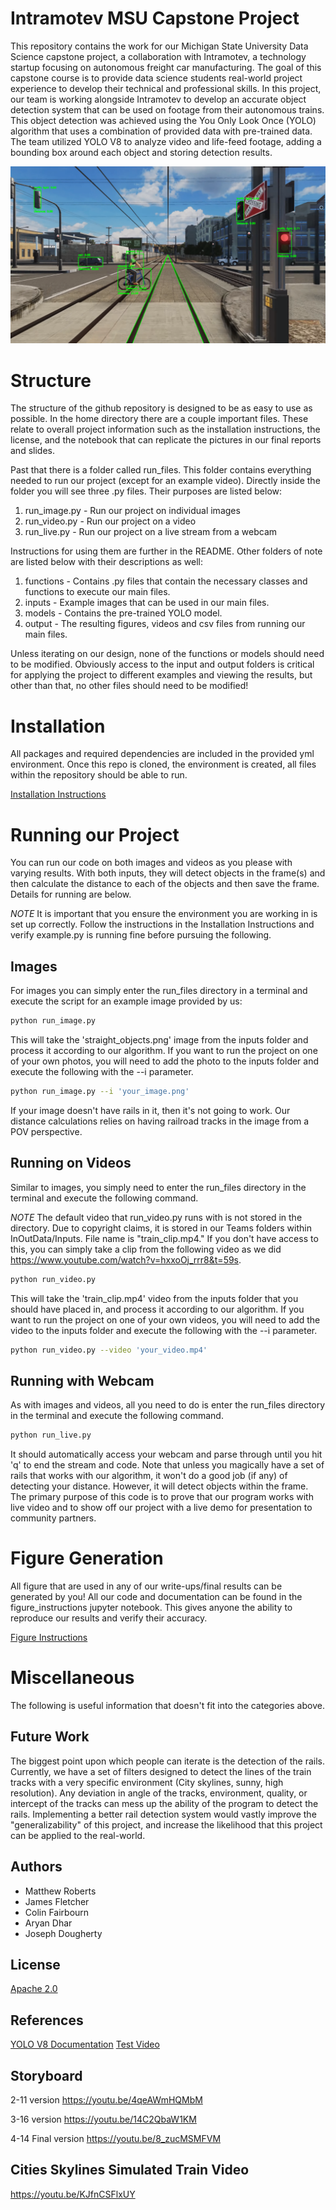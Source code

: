 # Intramotev MSU Capstone Project

This repository contains the work for our Michigan State University Data Science capstone project, a collaboration with Intramotev, a technology startup focusing on autonomous freight car manufacturing. The goal of this capstone course is to provide data science students real-world project experience to develop their technical and professional skills. In this project, our team is working alongside Intramotev to develop an accurate object detection system that can be used on footage from their autonomous trains. This object detection was achieved using the You Only Look Once (YOLO) algorithm that uses a combination of provided data with pre-trained data. The team utilized YOLO V8 to analyze video and life-feed footage, adding a bounding box around each object and storing detection results.

![Project Image](project_image.png)

# Structure

The structure of the github repository is designed to be as easy to use as possible. In the home directory there are a couple important files. These relate to overall project information such as the installation instructions, the license, and the notebook that can replicate the pictures in our final reports and slides. 

Past that there is a folder called run_files. This folder contains everything needed to run our project (except for an example video). Directly inside the folder you will see three .py files. Their purposes are listed below:

1. run_image.py - Run our project on individual images
2. run_video.py - Run our project on a video
3. run_live.py - Run our project on a live stream from a webcam

Instructions for using them are further in the README. Other folders of note are listed below with their descriptions as well:

1. functions - Contains .py files that contain the necessary classes and functions to execute our main files.
2. inputs - Example images that can be used in our main files.
3. models - Contains the pre-trained YOLO model.
4. output - The resulting figures, videos and csv files from running our main files.

Unless iterating on our design, none of the functions or models should need to be modified. Obviously access to the input and output folders is critical for applying the project to different examples and viewing the results, but other than that, no other files should need to be modified!

# Installation

All packages and required dependencies are included in the provided yml environment. Once this repo is cloned, the environment is created, all files within the repository should be able to run.

[Installation Instructions](install.md)

# Running our Project

You can run our code on both images and videos as you please with varying results. With both inputs, they will detect objects in the frame(s) and then calculate the distance to each of the objects and then save the frame. Details for running are below.

*NOTE* It is important that you ensure the environment you are working in is set up correctly. Follow the instructions in the Installation Instructions and verify example.py is running fine before pursuing the following.

## Images

For images you can simply enter the run_files directory in a terminal and execute the script for an example image provided by us:

```bash
python run_image.py
```

This will take the 'straight_objects.png' image from the inputs folder and process it according to our algorithm. If you want to run the project on one of your own photos, you will need to add the photo to the inputs folder and execute the following with the --i parameter.

```bash
python run_image.py --i 'your_image.png'
```
If your image doesn't have rails in it, then it's not going to work. Our distance calculations relies on having railroad tracks in the image from a POV perspective.

## Running on Videos

Similar to images, you simply need to enter the run_files directory in the terminal and execute the following command.

*NOTE* The default video that run_video.py runs with is not stored in the directory. Due to copyright claims, it is stored in our Teams folders within InOutData/Inputs. File name is "train_clip.mp4." If you don't have access to this, you can simply take a clip from the following video as we did https://www.youtube.com/watch?v=hxxoOj_rrr8&t=59s.

```bash
python run_video.py
```

This will take the 'train_clip.mp4' video from the inputs folder that you should have placed in, and process it according to our algorithm. If you want to run the project on one of your own videos, you will need to add the video to the inputs folder and execute the following with the --i parameter.

```bash
python run_video.py --video 'your_video.mp4'
```

## Running with Webcam

As with images and videos, all you need to do is enter the run_files directory in the terminal and execute the following command.

```bash
python run_live.py
```

It should automatically access your webcam and parse through until you hit 'q' to end the stream and code. Note that unless you magically have a set of rails that works with our algorithm, it won't do a good job (if any) of detecting your distance. However, it will detect objects within the frame. The primary purpose of this code is to prove that our program works with live video and to show off our project with a live demo for presentation to community partners.

# Figure Generation

All figure that are used in any of our write-ups/final results can be generated by you! All our code and documentation can be found in the figure_instructions jupyter notebook. This gives anyone the ability to reproduce our results and verify their accuracy.

[Figure Instructions](figure_instructions.ipynb)

# Miscellaneous

The following is useful information that doesn't fit into the categories above.

## Future Work

The biggest point upon which people can iterate is the detection of the rails. Currently, we have a set of filters designed to detect the lines of the train tracks with a very specific environment (City skylines, sunny, high resolution). Any deviation in angle of the tracks, environment, quality, or intercept of the tracks can mess up the ability of the program to detect the rails. Implementing a better rail detection system would vastly improve the "generalizability" of this project, and increase the likelihood that this project can be applied to the real-world.

## Authors

- Matthew Roberts
- James Fletcher
- Colin Fairbourn
- Aryan Dhar
- Joseph Dougherty

## License

[Apache 2.0](https://www.apache.org/licenses/LICENSE-2.0)

## References

[YOLO V8 Documentation](https://docs.ultralytics.com/)
[Test Video](https://www.youtube.com/watch?v=hxxoOj_rrr8&t=59s)

## Storyboard
2-11 version
https://youtu.be/4qeAWmHQMbM

3-16 version
https://youtu.be/14C2QbaW1KM

4-14 Final version
https://youtu.be/8_zucMSMFVM

## Cities Skylines Simulated Train Video
https://youtu.be/KJfnCSFlxUY


